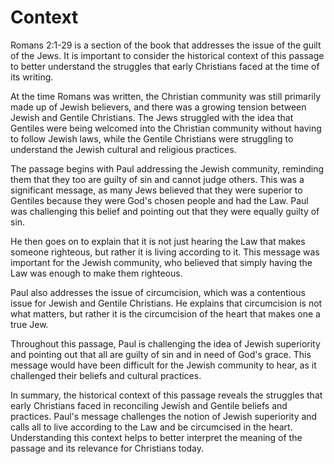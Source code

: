 # Context

Romans 2:1-29 is a section of the book that addresses the issue of the guilt of the Jews. It is important to consider the historical context of this passage to better understand the struggles that early Christians faced at the time of its writing. 

At the time Romans was written, the Christian community was still primarily made up of Jewish believers, and there was a growing tension between Jewish and Gentile Christians. The Jews struggled with the idea that Gentiles were being welcomed into the Christian community without having to follow Jewish laws, while the Gentile Christians were struggling to understand the Jewish cultural and religious practices.

The passage begins with Paul addressing the Jewish community, reminding them that they too are guilty of sin and cannot judge others. This was a significant message, as many Jews believed that they were superior to Gentiles because they were God's chosen people and had the Law. Paul was challenging this belief and pointing out that they were equally guilty of sin.

He then goes on to explain that it is not just hearing the Law that makes someone righteous, but rather it is living according to it. This message was important for the Jewish community, who believed that simply having the Law was enough to make them righteous.

Paul also addresses the issue of circumcision, which was a contentious issue for Jewish and Gentile Christians. He explains that circumcision is not what matters, but rather it is the circumcision of the heart that makes one a true Jew.

Throughout this passage, Paul is challenging the idea of Jewish superiority and pointing out that all are guilty of sin and in need of God's grace. This message would have been difficult for the Jewish community to hear, as it challenged their beliefs and cultural practices.

In summary, the historical context of this passage reveals the struggles that early Christians faced in reconciling Jewish and Gentile beliefs and practices. Paul's message challenges the notion of Jewish superiority and calls all to live according to the Law and be circumcised in the heart. Understanding this context helps to better interpret the meaning of the passage and its relevance for Christians today.